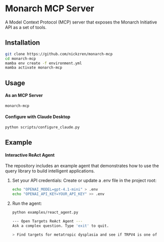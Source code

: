 # Monarch MCP Server

A Model Context Protocol (MCP) server that exposes the Monarch Initiative API as a set of tools.

## Installation

```bash
git clone https://github.com/nickzren/monarch-mcp
cd monarch-mcp
mamba env create -f environment.yml
mamba activate monarch-mcp
```

## Usage

#### As an MCP Server

```bash
monarch-mcp
```

#### Configure with Claude Desktop

```bash
python scripts/configure_claude.py
```

## Example

#### Interactive ReAct Agent

The repository includes an example agent that demonstrates how to use the query library to build intelligent applications.

1.  Set your API credentials: Create or update a .env file in the project root:
    ```bash
    echo "OPENAI_MODEL=gpt-4.1-mini" > .env
    echo "OPENAI_API_KEY=YOUR_API_KEY" >> .env
    ```

2.  Run the agent:
    ```bash
    python examples/react_agent.py

    --- Open Targets ReAct Agent ---
    Ask a complex question. Type 'exit' to quit.

    > Find targets for metatropic dysplasia and see if TRPV4 is one of them.
    ```
